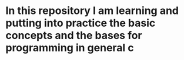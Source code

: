 # In this repository I am learning and putting into practice the basic concepts and the bases for programming in general c
